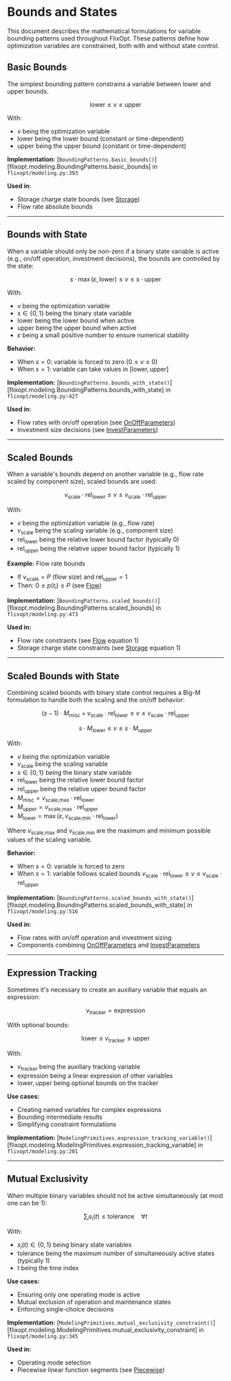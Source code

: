 # Bounds and States

This document describes the mathematical formulations for variable bounding patterns used throughout FlixOpt. These patterns define how optimization variables are constrained, both with and without state control.

## Basic Bounds

The simplest bounding pattern constrains a variable between lower and upper bounds.

$$\label{eq:basic_bounds}
\text{lower} \leq v \leq \text{upper}
$$

With:
- $v$ being the optimization variable
- $\text{lower}$ being the lower bound (constant or time-dependent)
- $\text{upper}$ being the upper bound (constant or time-dependent)

**Implementation:** [`BoundingPatterns.basic_bounds()`][flixopt.modeling.BoundingPatterns.basic_bounds] in `flixopt/modeling.py:393`

**Used in:**
- Storage charge state bounds (see [Storage](../Storage.md))
- Flow rate absolute bounds

---

## Bounds with State

When a variable should only be non-zero if a binary state variable is active (e.g., on/off operation, investment decisions), the bounds are controlled by the state:

$$\label{eq:bounds_with_state}
s \cdot \max(\varepsilon, \text{lower}) \leq v \leq s \cdot \text{upper}
$$

With:
- $v$ being the optimization variable
- $s \in \{0, 1\}$ being the binary state variable
- $\text{lower}$ being the lower bound when active
- $\text{upper}$ being the upper bound when active
- $\varepsilon$ being a small positive number to ensure numerical stability

**Behavior:**
- When $s = 0$: variable is forced to zero ($0 \leq v \leq 0$)
- When $s = 1$: variable can take values in $[\text{lower}, \text{upper}]$

**Implementation:** [`BoundingPatterns.bounds_with_state()`][flixopt.modeling.BoundingPatterns.bounds_with_state] in `flixopt/modeling.py:427`

**Used in:**
- Flow rates with on/off operation (see [OnOffParameters](../features/OnOffParameters.md))
- Investment size decisions (see [InvestParameters](../features/InvestParameters.md))

---

## Scaled Bounds

When a variable's bounds depend on another variable (e.g., flow rate scaled by component size), scaled bounds are used:

$$\label{eq:scaled_bounds}
v_\text{scale} \cdot \text{rel}_\text{lower} \leq v \leq v_\text{scale} \cdot \text{rel}_\text{upper}
$$

With:
- $v$ being the optimization variable (e.g., flow rate)
- $v_\text{scale}$ being the scaling variable (e.g., component size)
- $\text{rel}_\text{lower}$ being the relative lower bound factor (typically 0)
- $\text{rel}_\text{upper}$ being the relative upper bound factor (typically 1)

**Example:** Flow rate bounds
- If $v_\text{scale} = P$ (flow size) and $\text{rel}_\text{upper} = 1$
- Then: $0 \leq p(t_i) \leq P$ (see [Flow](../Flow.md))

**Implementation:** [`BoundingPatterns.scaled_bounds()`][flixopt.modeling.BoundingPatterns.scaled_bounds] in `flixopt/modeling.py:473`

**Used in:**
- Flow rate constraints (see [Flow](../Flow.md) equation 1)
- Storage charge state constraints (see [Storage](../Storage.md) equation 1)

---

## Scaled Bounds with State

Combining scaled bounds with binary state control requires a Big-M formulation to handle both the scaling and the on/off behavior:

$$\label{eq:scaled_bounds_with_state_1}
(s - 1) \cdot M_\text{misc} + v_\text{scale} \cdot \text{rel}_\text{lower} \leq v \leq v_\text{scale} \cdot \text{rel}_\text{upper}
$$

$$\label{eq:scaled_bounds_with_state_2}
s \cdot M_\text{lower} \leq v \leq s \cdot M_\text{upper}
$$

With:
- $v$ being the optimization variable
- $v_\text{scale}$ being the scaling variable
- $s \in \{0, 1\}$ being the binary state variable
- $\text{rel}_\text{lower}$ being the relative lower bound factor
- $\text{rel}_\text{upper}$ being the relative upper bound factor
- $M_\text{misc} = v_\text{scale,max} \cdot \text{rel}_\text{lower}$
- $M_\text{upper} = v_\text{scale,max} \cdot \text{rel}_\text{upper}$
- $M_\text{lower} = \max(\varepsilon, v_\text{scale,min} \cdot \text{rel}_\text{lower})$

Where $v_\text{scale,max}$ and $v_\text{scale,min}$ are the maximum and minimum possible values of the scaling variable.

**Behavior:**
- When $s = 0$: variable is forced to zero
- When $s = 1$: variable follows scaled bounds $v_\text{scale} \cdot \text{rel}_\text{lower} \leq v \leq v_\text{scale} \cdot \text{rel}_\text{upper}$

**Implementation:** [`BoundingPatterns.scaled_bounds_with_state()`][flixopt.modeling.BoundingPatterns.scaled_bounds_with_state] in `flixopt/modeling.py:516`

**Used in:**
- Flow rates with on/off operation and investment sizing
- Components combining [OnOffParameters](../features/OnOffParameters.md) and [InvestParameters](../features/InvestParameters.md)

---

## Expression Tracking

Sometimes it's necessary to create an auxiliary variable that equals an expression:

$$\label{eq:expression_tracking}
v_\text{tracker} = \text{expression}
$$

With optional bounds:

$$\label{eq:expression_tracking_bounds}
\text{lower} \leq v_\text{tracker} \leq \text{upper}
$$

With:
- $v_\text{tracker}$ being the auxiliary tracking variable
- $\text{expression}$ being a linear expression of other variables
- $\text{lower}, \text{upper}$ being optional bounds on the tracker

**Use cases:**
- Creating named variables for complex expressions
- Bounding intermediate results
- Simplifying constraint formulations

**Implementation:** [`ModelingPrimitives.expression_tracking_variable()`][flixopt.modeling.ModelingPrimitives.expression_tracking_variable] in `flixopt/modeling.py:201`

---

## Mutual Exclusivity

When multiple binary variables should not be active simultaneously (at most one can be 1):

$$\label{eq:mutual_exclusivity}
\sum_{i} s_i(t) \leq \text{tolerance} \quad \forall t
$$

With:
- $s_i(t) \in \{0, 1\}$ being binary state variables
- $\text{tolerance}$ being the maximum number of simultaneously active states (typically 1)
- $t$ being the time index

**Use cases:**
- Ensuring only one operating mode is active
- Mutual exclusion of operation and maintenance states
- Enforcing single-choice decisions

**Implementation:** [`ModelingPrimitives.mutual_exclusivity_constraint()`][flixopt.modeling.ModelingPrimitives.mutual_exclusivity_constraint] in `flixopt/modeling.py:345`

**Used in:**
- Operating mode selection
- Piecewise linear function segments (see [Piecewise](../features/Piecewise.md))

